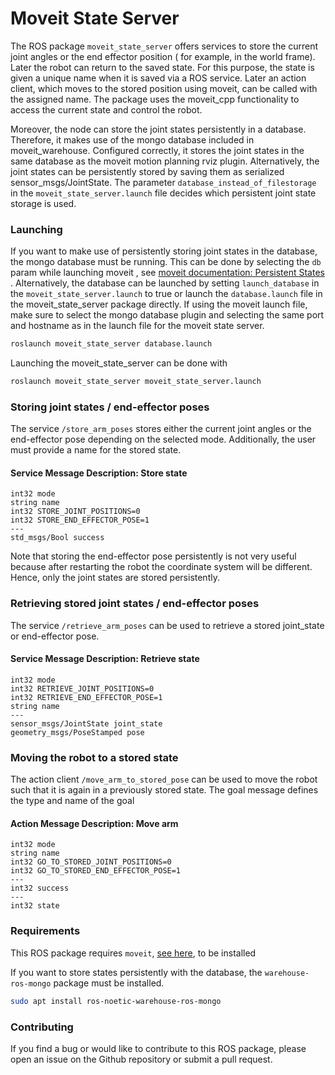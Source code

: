 # Moveit State Server

The ROS package `moveit_state_server` offers services to store the current joint angles or the end effector position (
for example, in the
world frame). Later the robot can return to the saved state. For this purpose, the state is given a unique name when it
is saved via a ROS service. Later an action client, which moves to the stored position using moveit, can be called with
the assigned name.
The package uses the moveit_cpp functionality to access the current state and control the robot.

Moreover, the node can store the joint states persistently in a database. Therefore, it makes use of the mongo database
included in moveit_warehouse. Configured correctly, it stores the joint states in the same database as the moveit motion
planning rviz plugin. Alternatively, the joint states can be persistently stored by saving them as serialized
sensor_msgs/JointState. The parameter `database_instead_of_filestorage` in the `moveit_state_server.launch` file decides 
which persistent joint state storage is used.

### Launching

If you want to make use of persistently storing joint states in the database, the mongo database must be running. This
can
be done by selecting the `db` param while launching moveit
,
see [moveit documentation: Persistent States](https://ros-planning.github.io/moveit_tutorials/doc/persistent_scenes_and_states/persistent_scenes_and_states.html)
.
Alternatively, the database can be launched by setting `launch_database` in the `moveit_state_server.launch` to true or
launch the `database.launch` file in the moveit_state_server package directly.
If using the moveit launch file, make sure to select the mongo database plugin and selecting the
same port and hostname as in the launch file for the moveit state server.

```bash
roslaunch moveit_state_server database.launch
```

Launching the moveit_state_server can be done with

```bash
roslaunch moveit_state_server moveit_state_server.launch
```

### Storing joint states / end-effector poses

The service `/store_arm_poses` stores either the
current joint angles or the end-effector pose depending on the selected mode. Additionally, the user must provide a name
for the stored state.

#### Service Message Description: Store state

```
int32 mode
string name
int32 STORE_JOINT_POSITIONS=0
int32 STORE_END_EFFECTOR_POSE=1
---
std_msgs/Bool success
```

Note that storing the end-effector pose persistently is not very useful because after restarting the robot the
coordinate system will be different. Hence, only the joint states are stored persistently.

### Retrieving stored joint states / end-effector poses

The service `/retrieve_arm_poses` can be used to retrieve a stored joint_state or end-effector pose.

#### Service Message Description: Retrieve state

```
int32 mode
int32 RETRIEVE_JOINT_POSITIONS=0
int32 RETRIEVE_END_EFFECTOR_POSE=1
string name
---
sensor_msgs/JointState joint_state
geometry_msgs/PoseStamped pose

```

### Moving the robot to a stored state

The action client `/move_arm_to_stored_pose` can be used to move the robot such that it is again in a previously stored
state.
The goal message defines the type and name of the goal

#### Action Message Description: Move arm

```
int32 mode
string name
int32 GO_TO_STORED_JOINT_POSITIONS=0
int32 GO_TO_STORED_END_EFFECTOR_POSE=1
---
int32 success
---
int32 state
```

### Requirements

This ROS package requires `moveit`, [see here](https://ros-planning.github.io/moveit_tutorials/doc/getting_started/getting_started.html), to be installed

If you want to store states persistently with the database, the `warehouse-ros-mongo` package must be installed.
```bash
sudo apt install ros-noetic-warehouse-ros-mongo
```

### Contributing

If you find a bug or would like to contribute to this ROS package, please open an issue on the Github repository or
submit a pull request.

